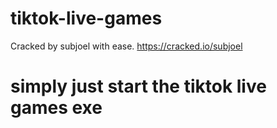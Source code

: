 # tiktok-live-games

Cracked by subjoel with ease.
https://cracked.io/subjoel
# simply just start the tiktok live games exe
